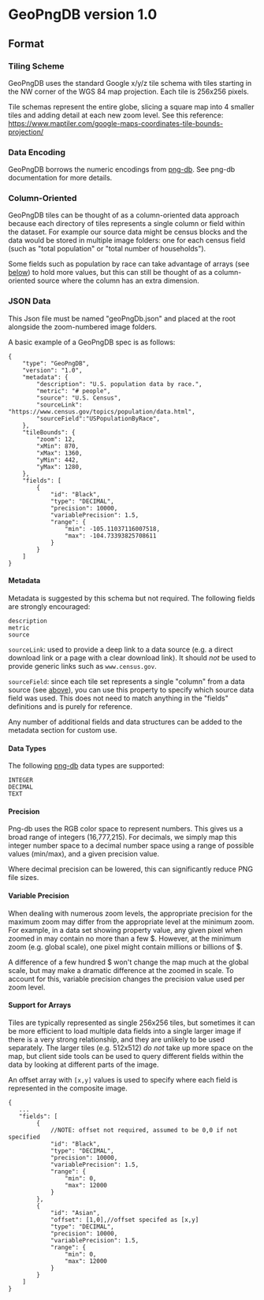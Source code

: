 # GeoPngDB version 1.0

## Format

### Tiling Scheme

GeoPngDB uses the standard Google x/y/z tile schema with tiles starting in the NW corner of the WGS 84 map projection. Each tile is 256x256 pixels.

Tile schemas represent the entire globe, slicing a square map into 4 smaller tiles and adding detail at each new zoom
level. See this reference: https://www.maptiler.com/google-maps-coordinates-tile-bounds-projection/

### Data Encoding

GeoPngDB borrows the numeric encodings from [png-db](https://github.com/sasakiassociates/png-db). See png-db
documentation for more details.

### Column-Oriented
GeoPngDB tiles can be thought of as a column-oriented data approach because each directory of tiles represents a single column or field within the dataset. For example our source data might be census blocks and the data would be stored in multiple image folders: one for each census field (such as "total population" or "total number of households"). 

Some fields such as population by race can take advantage of arrays (see [below](#support-for-arrays)) to hold more values, but this can still be thought of as a column-oriented source where the column has an extra dimension.

### JSON Data

This Json file must be named "geoPngDb.json" and placed at the root alongside the zoom-numbered image folders.

A basic example of a GeoPngDB spec is as follows:

```
{
    "type": "GeoPngDB",
    "version": "1.0",
    "metadata": {
        "description": "U.S. population data by race.",
        "metric": "# people",
        "source": "U.S. Census",
        "sourceLink": "https://www.census.gov/topics/population/data.html",
        "sourceField":"USPopulationByRace",
    },
    "tileBounds": {
        "zoom": 12,
        "xMin": 870,
        "xMax": 1360,
        "yMin": 442,
        "yMax": 1280,
    },
    "fields": [
        {
            "id": "Black",
            "type": "DECIMAL",
            "precision": 10000,
            "variablePrecision": 1.5,
            "range": {
                "min": -105.11037116007518,
                "max": -104.73393825708611
            }
        }
    ]
}
```

#### Metadata

Metadata is suggested by this schema but not required. The following fields are strongly encouraged:

```
description
metric
source
```

`sourceLink`: used to provide a deep link to a data source (e.g. a direct download link or a page with a clear download link). It should *not* be used to provide generic links such as `www.census.gov`.

`sourceField`: since each tile set represents a single "column" from a data source (see [above](#column-oriented)), you can use this property to specify which source data field was used. This does not need to match anything in the "fields" definitions and is purely for reference.

Any number of additional fields and data structures can be added to the metadata section for custom use.

#### Data Types
The following [png-db](https://github.com/sasakiassociates/png-db) data types are supported:
```
INTEGER
DECIMAL
TEXT
```

#### Precision
Png-db uses the RGB color space to represent numbers. This gives us a broad range of integers (16,777,215). For decimals, we simply map this integer number space to a decimal number space using a range of possible values (min/max), and a given precision value.

Where decimal precision can be lowered, this can significantly reduce PNG file sizes.

#### Variable Precision
When dealing with numerous zoom levels, the appropriate precision for the maximum zoom may differ from the appropriate level at the minimum zoom. For example, in a data set showing property value, any given pixel when zoomed in may contain no more than a few $. However, at the minimum zoom (e.g. global scale), one pixel might contain millions or billions of $.

A difference of a few hundred $ won't change the map much at the global scale, but may make a dramatic difference at the zoomed in scale. To account for this, variable precision changes the precision value used per zoom level.

#### Support for Arrays

Tiles are typically represented as single 256x256 tiles, but sometimes it can be more efficient to load multiple data
fields into a single larger image if there is a very strong relationship, and they are unlikely to be used separately.
The larger tiles (e.g. 512x512) *do not* take up more space on the map, but client side tools can be used to query
different fields within the data by looking at different parts of the image.

An offset array with `[x,y]` values is used to specify where each field is represented in the composite image.

```
{
   ...
   "fields": [
        {
            //NOTE: offset not required, assumed to be 0,0 if not specified
            "id": "Black",
            "type": "DECIMAL",
            "precision": 10000,
            "variablePrecision": 1.5,
            "range": {
                "min": 0,
                "max": 12000
            }
        },
        {
            "id": "Asian",
            "offset": [1,0],//offset specifed as [x,y]
            "type": "DECIMAL",
            "precision": 10000,
            "variablePrecision": 1.5,
            "range": {
                "min": 0,
                "max": 12000
            }
        }
    ]
}
```
